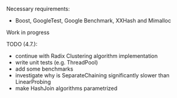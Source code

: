 Necessary requirements:
- Boost, GoogleTest, Google Benchmark, XXHash and Mimalloc 

Work in progress

TODO (4.7.):
- continue with Radix Clustering algorithm implementation
- write unit tests (e.g. ThreadPool)
- add some benchmarks
- investigate why is SeparateChaining significantly slower than LinearProbing
- make HashJoin algorithms parametrized
